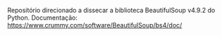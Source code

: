 Repositório direcionado a dissecar a biblioteca BeautifulSoup v4.9.2  do Python.
Documentação: https://www.crummy.com/software/BeautifulSoup/bs4/doc/

